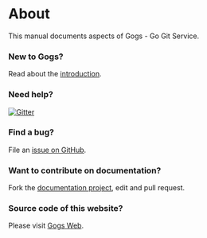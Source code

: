 # About

This manual documents aspects of Gogs - Go Git Service.

### New to Gogs?

Read about the [introduction](docs/intro).

### Need help?

[![Gitter](https://badges.gitter.im/Join%20Chat.svg)](https://gitter.im/gogits/gogs?utm_source=badge&utm_medium=badge&utm_campaign=pr-badge&utm_content=badge)

### Find a bug?

File an [issue on GitHub](https://github.com/gogits/gogs/issues).

### Want to contribute on documentation?

Fork the [documentation project](https://github.com/gogits/docs), edit and pull request.

### Source code of this website?

Please visit [Gogs Web](https://github.com/gogits/gogsweb).

